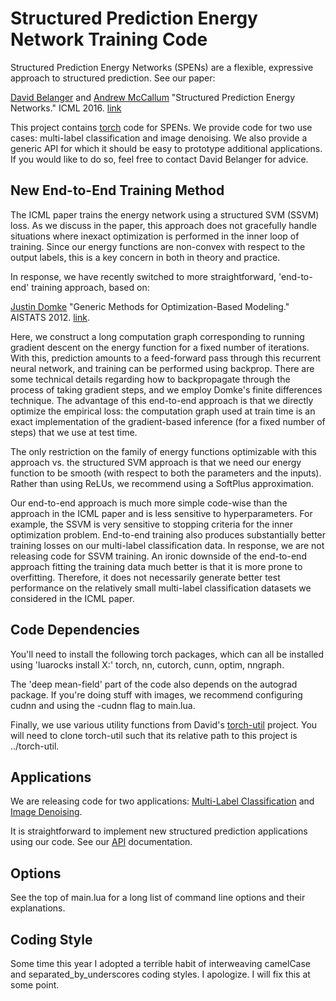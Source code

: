 # Structured Prediction Energy Network Training Code

Structured Prediction Energy Networks (SPENs) are a flexible, expressive approach to structured prediction. See our paper:

[David Belanger](https://people.cs.umass.edu/~belanger/) and [Andrew McCallum](https://people.cs.umass.edu/~mccallum/pubs.html) "Structured Prediction Energy Networks." ICML 2016. [link](https://people.cs.umass.edu/~belanger/belanger_spen_icml.pdf)


This project contains [torch](http://torch.ch/) code for SPENs. We provide code for two use cases: multi-label classification and image denoising. We also provide a generic API for which it should be easy to prototype additional applications. If you would like to do so, feel free to contact David Belanger for advice. 


## New End-to-End Training Method
The ICML paper trains the energy network using a structured SVM (SSVM) loss. As we discuss in the paper, this approach does not gracefully handle situations where inexact optimization is performed in the inner loop of training. Since our energy functions are non-convex with respect to the output labels, this is a key concern in both in theory and practice. 

In response, we have recently switched to more straightforward, 'end-to-end' training approach, based on:

[Justin Domke](http://users.cecs.anu.edu.au/~jdomke/)  "Generic Methods for Optimization-Based Modeling." AISTATS 2012. [link](http://www.jmlr.org/proceedings/papers/v22/domke12/domke12.pdf).

Here, we construct a long computation graph corresponding to running gradient descent on the energy function for a fixed number of iterations. With this, prediction amounts to a feed-forward pass through this recurrent neural network, and training can be performed using backprop. There are some technical details regarding how to backpropagate through the process of taking gradient steps, and we employ Domke's finite differences technique. The advantage of this end-to-end approach is that we directly optimize the empirical loss: the computation graph used at train time is an exact implementation of the gradient-based inference (for a fixed number of steps) that we use at test time. 

The only restriction on the family of energy functions optimizable with this approach vs. the structured SVM approach is that we need our energy function to be smooth (with respect to both the parameters and the inputs). Rather than using ReLUs, we recommend using a SoftPlus approximation. 

Our end-to-end approach is much more simple code-wise than the approach in the ICML paper and is less sensitive to hyperparameters. For example, the SSVM is very sensitive to stopping criteria for the inner optimization problem. End-to-end training also produces substantially better training losses on our multi-label classification data.  In response, we are not releasing code for SSVM training. An ironic downside of the end-to-end approach fitting the training data much better is that it is more prone to overfitting. Therefore, it does not necessarily generate better test performance on the relatively small multi-label classification datasets we considered in the ICML paper.

## Code Dependencies
You'll need to install the following torch packages, which can all be installed using 'luarocks install X:' torch, nn, cutorch, cunn, optim, nngraph. 

The 'deep mean-field' part of the code also depends on the autograd package. If you're doing stuff with images, we recommend configuring cudnn and using the -cudnn flag to main.lua.

Finally, we use various utility functions from David's [torch-util](https://github.com/davidBelanger/torch-util) project. You will need to clone torch-util such that its relative path to this project is ../torch-util. 

## Applications
We are releasing code for two applications: [Multi-Label Classification](MultiLabelClassification.md) and [Image Denoising](Denoising.md).	

It is straightforward to implement new structured prediction applications using our code. See our [API](Applications.md) documentation.

## Options
See the top of main.lua for a long list of command line options and their explanations. 


## Coding Style
Some time this year I adopted a terrible habit of interweaving camelCase and separated\_by\_underscores coding styles. I apologize. I will fix this at some point. 
